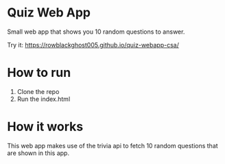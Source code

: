 ﻿# Quiz Web App

Small web app that shows you 10 random questions to answer.

Try it: https://rowblackghost005.github.io/quiz-webapp-csa/

# How to run
1. Clone the repo
2. Run the index.html

# How it works
This web app makes use of the trivia api to fetch 10 random questions that are shown in this app.

